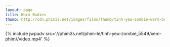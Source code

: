 ```yaml
---
layout: page
title: Warm Bodies
thumb: http://cdn.phim3s.net/images/films/thumb/tinh-yeu-zombie-warm-bodies-2013.jpg
---
```

{% include jwpadv src='//phim3s.net/phim-le/tinh-yeu-zombie_5549/xem-phim//video.mp4' %}